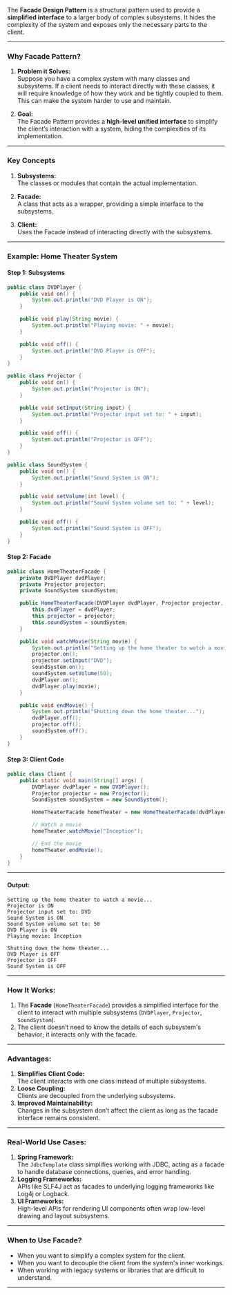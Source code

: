 The **Facade Design Pattern** is a structural pattern used to provide a **simplified interface** to a larger body of complex subsystems. It hides the complexity of the system and exposes only the necessary parts to the client.

---

### **Why Facade Pattern?**

1. **Problem it Solves:**  
   Suppose you have a complex system with many classes and subsystems. If a client needs to interact directly with these classes, it will require knowledge of how they work and be tightly coupled to them. This can make the system harder to use and maintain.

2. **Goal:**  
   The Facade Pattern provides a **high-level unified interface** to simplify the client’s interaction with a system, hiding the complexities of its implementation.

---

### **Key Concepts**
1. **Subsystems:**  
   The classes or modules that contain the actual implementation.

2. **Facade:**  
   A class that acts as a wrapper, providing a simple interface to the subsystems.

3. **Client:**  
   Uses the Facade instead of interacting directly with the subsystems.

---

### **Example: Home Theater System**

#### **Step 1: Subsystems**
```java
public class DVDPlayer {
    public void on() {
        System.out.println("DVD Player is ON");
    }

    public void play(String movie) {
        System.out.println("Playing movie: " + movie);
    }

    public void off() {
        System.out.println("DVD Player is OFF");
    }
}

public class Projector {
    public void on() {
        System.out.println("Projector is ON");
    }

    public void setInput(String input) {
        System.out.println("Projector input set to: " + input);
    }

    public void off() {
        System.out.println("Projector is OFF");
    }
}

public class SoundSystem {
    public void on() {
        System.out.println("Sound System is ON");
    }

    public void setVolume(int level) {
        System.out.println("Sound System volume set to: " + level);
    }

    public void off() {
        System.out.println("Sound System is OFF");
    }
}
```

#### **Step 2: Facade**
```java
public class HomeTheaterFacade {
    private DVDPlayer dvdPlayer;
    private Projector projector;
    private SoundSystem soundSystem;

    public HomeTheaterFacade(DVDPlayer dvdPlayer, Projector projector, SoundSystem soundSystem) {
        this.dvdPlayer = dvdPlayer;
        this.projector = projector;
        this.soundSystem = soundSystem;
    }

    public void watchMovie(String movie) {
        System.out.println("Setting up the home theater to watch a movie...");
        projector.on();
        projector.setInput("DVD");
        soundSystem.on();
        soundSystem.setVolume(50);
        dvdPlayer.on();
        dvdPlayer.play(movie);
    }

    public void endMovie() {
        System.out.println("Shutting down the home theater...");
        dvdPlayer.off();
        projector.off();
        soundSystem.off();
    }
}
```

#### **Step 3: Client Code**
```java
public class Client {
    public static void main(String[] args) {
        DVDPlayer dvdPlayer = new DVDPlayer();
        Projector projector = new Projector();
        SoundSystem soundSystem = new SoundSystem();

        HomeTheaterFacade homeTheater = new HomeTheaterFacade(dvdPlayer, projector, soundSystem);

        // Watch a movie
        homeTheater.watchMovie("Inception");

        // End the movie
        homeTheater.endMovie();
    }
}
```

---

#### **Output:**
```
Setting up the home theater to watch a movie...
Projector is ON
Projector input set to: DVD
Sound System is ON
Sound System volume set to: 50
DVD Player is ON
Playing movie: Inception

Shutting down the home theater...
DVD Player is OFF
Projector is OFF
Sound System is OFF
```

---

### **How It Works:**
1. The **Facade** (`HomeTheaterFacade`) provides a simplified interface for the client to interact with multiple subsystems (`DVDPlayer`, `Projector`, `SoundSystem`).
2. The client doesn’t need to know the details of each subsystem's behavior; it interacts only with the facade.

---

### **Advantages:**
1. **Simplifies Client Code:**  
   The client interacts with one class instead of multiple subsystems.
2. **Loose Coupling:**  
   Clients are decoupled from the underlying subsystems.
3. **Improved Maintainability:**  
   Changes in the subsystem don’t affect the client as long as the facade interface remains consistent.

---

### **Real-World Use Cases:**
1. **Spring Framework:**  
   The `JdbcTemplate` class simplifies working with JDBC, acting as a facade to handle database connections, queries, and error handling.
2. **Logging Frameworks:**  
   APIs like SLF4J act as facades to underlying logging frameworks like Log4j or Logback.
3. **UI Frameworks:**  
   High-level APIs for rendering UI components often wrap low-level drawing and layout subsystems.

---

### **When to Use Facade?**
- When you want to simplify a complex system for the client.
- When you want to decouple the client from the system's inner workings.
- When working with legacy systems or libraries that are difficult to understand.

---
